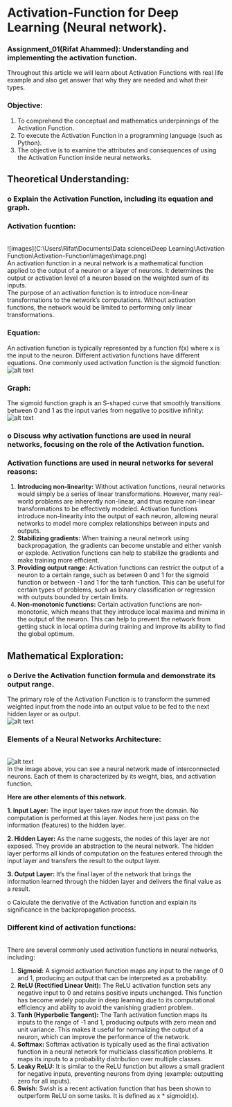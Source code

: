 # Activation-Function for Deep Learning (Neural network).
### Assignment_01(Rifat Ahammed): Understanding and implementing the activation function.<br/>
Throughout this article we will learn about Activation Functions with real life example and also get answer that why they are needed and what their types.

### Objective:
1. To comprehend the conceptual and mathematics underpinnings of the Activation Function.
2. To execute the Activation Function in a programming language (such as Python).
3. The objective is to examine the attributes and consequences of using the Activation Function
inside neural networks.<br />

## Theoretical Understanding:
  ### o Explain the Activation Function, including its equation and graph.<br/>
  ### Activation fucntion: 
  <br/>![images](C:\Users\Rifat\Documents\Data science\Deep Learning\Activation Function\Activation-Function\images\image.png)<br/>
  An activation function in a neural network is a mathematical function applied to the output of a neuron or a layer of neurons. It determines the output or activation level of a neuron based on the weighted sum of its inputs.<br/>
  The purpose of an activation function is to introduce non-linear transformations to the network’s computations. Without activation functions, the network would be limited to performing only linear transformations.<br/>
  
  ### Equation:
  An activation function is typically represented by a function f(x) where x is the input
  to the neuron. Different activation functions have different equations. One commonly
  used activation function is the sigmoid function: 
  <br/>![alt text](image-1.png)

  ### Graph:
  The sigmoid function graph is an S-shaped curve that smoothly transitions between 0 and 1 as the input varies from negative to positive infinity:
  <br/>![alt text](image-2.png)
  <br/>

  ### o Discuss why activation functions are used in neural networks, focusing on the role of the Activation function.<br/>
  
  ### Activation functions are used in neural networks for several reasons:<br/>
  
  1. **Introducing non-linearity:** Without activation functions, neural networks would simply be a series of linear transformations. However, many real-world problems are inherently non-linear, and thus require non-linear transformations to be effectively modeled. Activation functions introduce non-linearity into the output of each neuron, allowing neural networks to model more complex relationships between inputs and outputs.<br/>
  2. **Stabilizing gradients:** When training a neural network using backpropagation, the gradients can become unstable and either vanish or explode. Activation functions can help to stabilize the gradients and make training more efficient.<br/>
  3. **Providing output range:** Activation functions can restrict the output of a neuron to a certain range, such as between 0 and 1 for the sigmoid function or between -1 and 1 for the tanh function. This can be useful for certain types of problems, such as binary classification or regression with outputs bounded by certain limits.<br/>
  4. **Non-monotonic functions:**  Certain activation functions are non-monotonic, which means that they introduce local maxima and minima in the output of the neuron. This can help to prevent the network from getting stuck in local optima during training and improve its ability to find the global optimum.<br/>


  ## Mathematical Exploration:<br/>

  ### o Derive the Activation function formula and demonstrate its output range.<br/>
  The primary role of the Activation Function is to transform the summed weighted input from the node into an output value to be fed to the next hidden layer or as output. 
  <br/>![alt text](image-3.png)<br/>
  ### Elements of a Neural Networks Architecture:
  <br/>![alt text](image-4.png)<br/>
  In the image above, you can see a neural network made of interconnected neurons. Each of them is characterized by its weight, bias, and activation function.<br/>

  **Here are other elements of this network.**<br/>

  **1. Input Layer:** The input layer takes raw input from the domain. No computation is performed at this layer. Nodes here just pass on the information (features) to the hidden layer.<br/>

  **2. Hidden Layer:** As the name suggests, the nodes of this layer are not exposed. They provide an abstraction to the neural network. The hidden layer performs all kinds of computation on the features entered through the input layer and transfers the result to the output layer.<br/>

  **3. Output Layer:** It’s the final layer of the network that brings the information learned through the hidden layer and delivers the final value as a result.<br/>

  
  o Calculate the derivative of the Activation function and explain its significance in the backpropagation process.<br/>
  ### Different kind of activation functions:

  <br/>There are several commonly used activation functions in neural networks, including:<br/>

  1. **Sigmoid:** A sigmoid activation function maps any input to the range of 0 and 1, producing an output that can be interpreted as a probability.<br/>
  2. **ReLU (Rectified Linear Unit):** The ReLU activation function sets any negative input to 0 and retains positive inputs unchanged. This function has become widely popular in deep learning due to its computational efficiency and ability to avoid the vanishing gradient problem.<br/>
  3. **Tanh (Hyperbolic Tangent):** The Tanh activation function maps its inputs to the range of -1 and 1, producing outputs with zero mean and unit variance. This makes it useful for normalizing the output of a neuron, which can improve the performance of the network.<br/>
  4. **Softmax:** Softmax activation is typically used as the final activation function in a neural network for multiclass classification problems. It maps its inputs to a probability distribution over multiple classes.<br/>
  5. **Leaky ReLU:** It is similar to the ReLU function but allows a small gradient for negative inputs, preventing neurons from dying (example: outputting zero for all inputs).<br/>
  6. **Swish:** Swish is a recent activation function that has been shown to outperform ReLU on some tasks. It is defined as x * sigmoid(x).<br/>


<br/>


